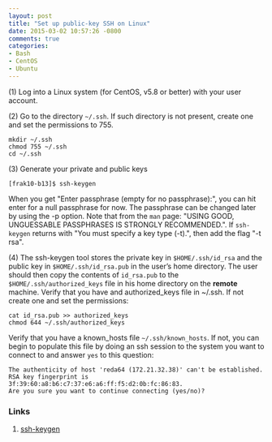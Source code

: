```yaml
---
layout: post
title: "Set up public-key SSH on Linux"
date: 2015-03-02 10:57:26 -0800
comments: true
categories:
- Bash
- CentOS
- Ubuntu
---
```


(1) Log into a Linux system (for CentOS, v5.8 or better) with your user account.

(2) Go to the directory `~/.ssh`. If such directory is not present, create one and set the permissions to 755.

```
mkdir ~/.ssh
chmod 755 ~/.ssh
cd ~/.ssh
```

(3) Generate your private and public keys

```
[frak10-b13]$ ssh-keygen
```

When you get "Enter passphrase (empty for no passphrase):", you can hit enter for a null passphrase for now.
The passphrase can be changed later by using the -p option.
Note that from the `man` page: "USING GOOD, UNGUESSABLE PASSPHRASES IS STRONGLY RECOMMENDED.". 
If `ssh-keygen` returns with "You must specify a key type (-t).", then add the flag "-t rsa".


(4) The ssh-keygen tool stores the private key in `$HOME/.ssh/id_rsa` and the public key in `$HOME/.ssh/id_rsa.pub` in the user’s home directory. 
The user should then copy the contents of `id_rsa.pub` to the `$HOME/.ssh/authorized_keys` file in his home directory on the **remote** machine.
Verify that you have and authorized_keys file in ~/.ssh. If not create one and set the permissions:

```
cat id_rsa.pub >> authorized_keys
chmod 644 ~/.ssh/authorized_keys
```

Verify that you have a known_hosts file `~/.ssh/known_hosts`. 
If not, you can begin to populate this file by doing an ssh session to the system you want to connect to and
answer `yes` to this question:

```
The authenticity of host 'reda64 (172.21.32.38)' can't be established.
RSA key fingerprint is 3f:39:60:a8:b6:c7:37:e6:a6:ff:f5:d2:0b:fc:86:83.
Are you sure you want to continue connecting (yes/no)?
```

### Links

1. [ssh-keygen](https://en.wikipedia.org/wiki/Ssh-keygen)